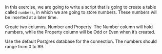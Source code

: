 In this exercise, we are going to write a script that is going to create a table called `numbers`, in which we are going to store numbers. These numbers will be inserted at a later time.

Create two columns, Number and Property. The Number column will hold numbers, while the Property column will be Odd or Even when it’s created.

Use the default Postgres database for the connection. The numbers should range from 0 to 99.
